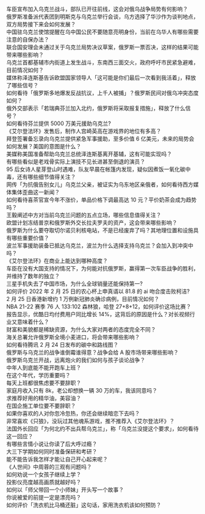 车臣宣布加入乌克兰战斗，部队已开往前线，这会对俄乌战争局势有何影响？  
俄罗斯准备派代表团到明斯克与乌克兰举行会谈，乌方选择了华沙作为谈判地点，双方局势接下来会如何发展？  
中国驻乌克兰使馆提醒在乌中国公民不要随意亮明身份，当前在乌华人有哪些需要注意的自保办法？  
联合国安理会未通过关于乌克兰局势决议草案，俄罗斯一票否决，这样的结果可能带来哪些影响？  
乌克兰首都基辅市内街道上发生战斗，东南西三面交火，政府呼吁市民紧急避难，目前情况如何？  
媒体称泽连斯基告诉欧盟国家领导人「这可能是你们最后一次看到我活着」，释放了哪些信号？  
如何看待「俄罗斯多地爆发反战抗议，上千人被捕」？俄罗斯民间对俄乌冲突态度如何？  
俄外交部表示「若瑞典芬兰加入北约，俄罗斯将采取报复措施」，释放了什么信号？  
如何看待芬兰提供 5000 万美元援助乌克兰?  
《艾尔登法环》发售后，制作人宫崎英高在游戏界的地位有多高？  
拜登签署备忘录向乌克兰提供紧急军事援助，至多价值 6 亿美元，未来的局势会如何发展？美国的意图是什么？  
美媒称美国准备帮助乌克兰总统泽连斯基离开基辅，这有可能实现吗？  
有哪些看似是老戏骨实际上演技不见长进甚至倒退的演员？  
95 后女诗人星芽登山时遇难，队友早晨在帐篷内发现，疑似因煮饭一氧化碳中毒，还有哪些细节值得关注？  
网传「为抗俄告别女儿」乌克兰父亲，被证实为乌东地区亲俄者，如何看待西方媒体集体歪曲这一新闻？  
如何看待喜茶官宣今年不涨价，单品价格下调最高达 10 元？平价奶茶会成为趋势吗？  
王毅阐述中方对当前乌克兰问题的五点立场，哪些信息值得关注？  
欧盟计划冻结普京和俄罗斯外交长拉夫罗夫的资产，这会带来哪些影响？  
俄罗斯为什么要夺取切尔诺贝利核电站，不是已经废弃了吗？其地理位置和设施具有哪些重要价值？  
波兰军事援助装备已抵达乌克兰，波兰为什么选择支持乌克兰？会加入到冲突中吗？  
《艾尔登法环》在商业上能达到哪种高度？  
车臣在没有大国支持的情况下，为何能对抗俄罗斯，赢得第一次车臣战争的胜利，并维持了数年的独立？  
三星手机失去了中国市场，为什么全球销量还能保持第一?  
如何评价 2022 年 2 月 25 日的农心杯上申真谞以 81.8 的 ai 吻合度击败柯洁?  
2 月 25 日香港新增约 1 万例新冠肺炎确诊病例，目前情况如何？  
NBA 21-22 赛季 76 人 133:102 森林狼，哈登 27+8+12，如何评价这场比赛？  
报告显示，优酷日均付费用户同比增长 14%，这背后的原因是什么？对长视频行业又意味着什么？  
财富和美貌都是稀缺资源，为什么大家对两者的态度完全不同？  
海关总署允许俄罗斯全境小麦进口，将会带来哪些影响？  
如何看待腾讯 2 月 24 日发布的碳中和路线图？  
俄罗斯与乌克兰的战争谁倒霉谁得意？战争会给 A 股市场带来哪些影响？  
俄罗斯乌克兰开战，远离炮火的我们如何与孩子谈论战争？  
中年人到底能不能开跑车上班？  
在这个年代，学历重要吗？  
每天上班都很焦虑要不要辞职？  
家庭月收入只有 8k，老公却想换一辆 30 万的车，我该同意吗？  
求推荐好用的精华油，美容油？  
在国企施工单位要不要辞职？  
如果你喜欢的人对你忽冷忽热，你还会继续暗恋下去吗？  
非常喜欢《只狼》，没玩过其他魂系游戏，推不推荐入《艾尔登法环》？  
法国外长回应「为何北约不出兵帮乌克兰」，称「乌克兰没提这个要求」，如何看待这一回应？  
有哪些言情小说让你读了后大呼过瘾？  
大三下学期如何同时准备保研和考研？  
能不能告诉我怎样才能让自己开心起来呢？  
《人世间》中周蓉的三观有问题吗？  
如何劝说一个女孩子继续上学？  
投影仪亮度越高画质就越好吗？  
如何以「师父带回一个小师妹」开头写一个故事？  
你说被爱的前提一定是漂亮吗？  
如何评价「洗衣机比马桶还脏」这句话，家用洗衣机该如何预防？  
